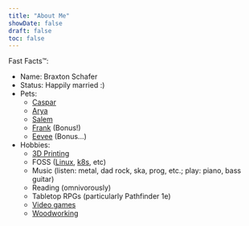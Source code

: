 ```yaml
---
title: "About Me"
showDate: false
draft: false
toc: false
---
```


Fast Facts™:

- Name: Braxton Schafer
- Status: Happily married :)
- Pets:
  - [Caspar](../pets/caspar)
  - [Arya](../pets/arya)
  - [Salem](../pets/salem)
  - [Frank](../pets/frank) (Bonus!)
  - [Eevee](../pets/eevee) (Bonus...)
- Hobbies:
  - [3D Printing](../../tags/3d-printing)
  - FOSS ([Linux](../../tags/linux), [k8s](../../tags/k8s), etc)
  - Music (listen: metal, dad rock, ska, prog, etc.; play: piano, bass guitar)
  - Reading (omnivorously)
  - Tabletop RPGs (particularly Pathfinder 1e)
  - [Video games](../../tags/games)
  - [Woodworking](../../tags/woodworking)
